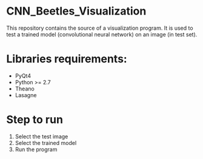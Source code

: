 # CNN_Beetles_Visualization
This repository contains the source of a visualization program.
It is used to test a trained model (convolutional neural network) on an image (in test set).

# Libraries requirements:
- PyQt4
- Python >= 2.7
- Theano
- Lasagne

# Step to run
1. Select the test image
2. Select the trained model
3. Run the program
